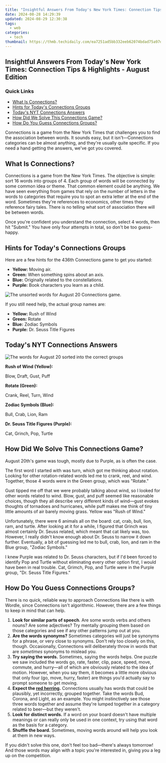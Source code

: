 ```yaml
---
title: "Insightful Answers From Today's New York Times: Connection Tips & Highlights - August Edition"
date: 2024-08-28 14:29:39
updated: 2024-08-29 12:30:38
tags:
  - web
categories:
  - tech
thumbnail: https://thmb.techidaily.com/ea7251ad5bb332eeb62074bdad75a97d412bc5c90367153732b7b65655c151cd.jpg
---
```


## Insightful Answers From Today's New York Times: Connection Tips & Highlights - August Edition

### Quick Links

* [What Is Connections?](https://video-content-creator.techidaily.com/new-in-2024-how-to-create-closed-captions-in-final-cut-pro-x-2023-update/)
* [Hints for Today's Connections Groups](https://article-posts.techidaily.com/2024-approved-mastering-green-screen-filming-essential-techniques/)
* [Today's NYT Connections Answers](https://facebook-video-share.techidaily.com/2024-approved-youtube-videography-essentials-7-free-audio-choices/)
* [How Did We Solve This Connections Game?](https://common-error.techidaily.com/diy-fixes-reviving-the-keyboard-of-your-malfunctioning-dell-device/)
* [How Do You Guess Connections Groups?](https://instagram-clips.techidaily.com/updated-how-to-add-auto-captions-to-instagram/)

 Connections is a game from the New York Times that challenges you to find the association between words. It sounds easy, but it isn't—Connections categories can be almost anything, and they're usually quite specific. If you need a hand getting the answers, we've got you covered.

##  What Is Connections?

 Connections is a game from the New York Times. The objective is simple: sort 16 words into groups of 4\. Each group of words will be connected by some common idea or theme. That common element could be anything. We have seen everything from games that rely on the number of letters in the words to categories that require you to spot an extra letter at the end of the word. Sometimes they're references to economics, other times they reference fairy tales. There is no telling what sort of association there will be between words.

 Once you're confident you understand the connection, select 4 words, then hit "Submit." You have only four attempts in total, so don't be too guess-happy.

##  Hints for Today's Connections Groups

 Here are a few hints for the 436th Connections game to get you started:

* **Yellow:** Moving air.
* **Green:** When something spins about an axis.
* **Blue:** Originally related to the constellations.
* **Purple:** Book characters you learn as a child.

![The unsorted words for August 20 Connections game.](https://static1.howtogeekimages.com/wordpress/wp-content/uploads/2024/08/the-unsorted-words-for-august-20-connections-game.png) 

 If you still need help, the actual group names are:

* **Yellow:** Rush of Wind
* **Green:** Rotate
* **Blue:** Zodiac Symbols
* **Purple:** Dr. Seuss Title Figures

##  Today's NYT Connections Answers

![The words for August 20 sorted into the correct groups](https://static1.howtogeekimages.com/wordpress/wp-content/uploads/2024/08/the-words-for-august-20-sorted-into-the-correct-groups.png) 

**Rush of Wind (Yellow):** 

 Blow, Draft, Gust, Puff

**Rotate (Green):** 

 Crank, Reel, Turn, Wind

**Zodiac Symbols (Blue):** 

 Bull, Crab, Lion, Ram

**Dr. Seuss Title Figures (Purple):** 

 Cat, Grinch, Pop, Turtle

##  How Did We Solve This Connections Game?

 August 20th's game was tough, mostly due to Purple, as is often the case. 

 The first word I started with was turn, which got me thinking about rotation. Looking for other rotation-related words led me to crank, reel, and wind. Together, those 4 words were in the Green group, which was "Rotate." 

 Gust tipped me off that we were probably talking about wind, so I looked for other words related to wind. Blow, gust, and puff seemed like reasonable choices, though they all describe very different kinds of wind—gust evokes thoughts of tornadoes and hurricanes, while puff makes me think of tiny little amounts of air barely moving grass. Yellow was "Rush of Wind." 

 Unfortunately, there were 6 animals all on the board: cat, crab, bull, lion, ram, and turtle. After looking at it for a while, I figured that Grinch was almost certainly Dr. Seuss related, which meant that cat likely was, too. However, I really didn't know enough about Dr. Seuss to narrow it down further. Eventually, a bit of guessing led me to bull, crab, lion, and ram in the Blue group, "Zodiac Symbols." 

 I knew Purple was related to Dr. Seuss characters, but if I'd been forced to identify Pop and Turtle without eliminating every other option first, I would have been in real trouble. Cat, Grimch, Pop, and Turtle were in the Purple group, "Dr. Seuss Title Figures."

##  How Do You Guess Connections Groups?

 There is no quick, reliable way to approach Connections like there is with Wordle, since Connections isn't algorithmic. However, there are a few things to keep in mind that can help.

1. **Look for similar parts of speech**. Are some words verbs and others nouns? Are some adjectives? Try mentally grouping them based on those categories and see if any other patterns jump out at you.
2. **Are the words synonyms?** Sometimes categories will just be synonyms for a phrase, or very close to synonyms. Don't rely too closely on this, though. Occasionally, Connections will deliberately throw in words that are _sometimes_ synonyms to mislead you.
3. **Try saying the words.** Sometimes, saying the words helps. One puzzle we saw included the words go, rate, faster, clip, pace, speed, move, commute, and hurry—all of which are obviously related to the idea of motion. However, when you say them, it becomes a little more obvious that only four (go, move, hurry, faster) are things you'd actually say to prompt someone to get moving.
4. **Expect the [red herring](https://www.merriam-webster.com/dictionary/red%20herring).** Connections usually has words that could be plausibly, yet incorrectly, grouped together. Take the words Bud, Corona, and Light, as an example. You might instinctively see those three words together and assume they're lumped together in a category related to beer—but they weren't.
5. **Look for distinct words.** If a word on your board doesn't have multiple meanings or can really only be used in one context, try using that word as the basis for a category.
6. **Shuffle the board.** Sometimes, moving words around will help you look at them in new ways.

 If you didn't solve this one, don't feel too bad—there's always tomorrow! And those words may align with a topic you're interested in, giving you a leg up on the competition.

<ins class="adsbygoogle"
     style="display:block"
     data-ad-format="autorelaxed"
     data-ad-client="ca-pub-7571918770474297"
     data-ad-slot="1223367746"></ins>



<ins class="adsbygoogle"
     style="display:block"
     data-ad-client="ca-pub-7571918770474297"
     data-ad-slot="8358498916"
     data-ad-format="auto"
     data-full-width-responsive="true"></ins>
